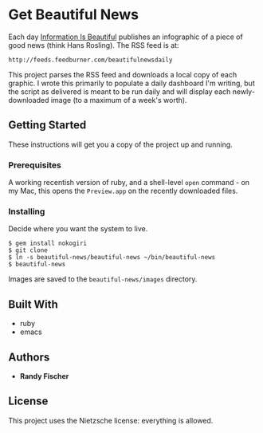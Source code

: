 # Get Beautiful News

Each day [Information Is Beautiful](https://informationisbeautiful.net/beautifulnews) publishes an infographic of a
piece of good news (think Hans Rosling). The RSS feed is at:

    http://feeds.feedburner.com/beautifulnewsdaily

This project parses the RSS feed and downloads a local copy of each
graphic. I wrote this primarily to populate a daily dashboard I'm writing,
but the script as delivered is meant to be run daily and will display
each newly-downloaded image (to a maximum of a week's worth).

## Getting Started

These instructions will get you a copy of the project up and running.

### Prerequisites

A working recentish version of ruby, and a shell-level ``open``
command - on my Mac, this opens the ``Preview.app`` on the recently downloaded files.

### Installing

Decide where you want the system to live.

```
$ gem install nokogiri
$ git clone
$ ln -s beautiful-news/beautiful-news ~/bin/beautiful-news
$ beautiful-news

```

Images are saved to the ``beautiful-news/images`` directory.

## Built With

* ruby
* emacs

## Authors

* **Randy Fischer**

## License

This project uses the Nietzsche license: everything is allowed.
